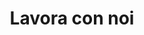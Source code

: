 ---
templateKey: 'careers-page'
path: /lavora-con-noi
title: Lavora con noi
heroImage: ../../img/jumbotron.jpg
heading: Lavora con noi
board:
  heading: Tell us more
  description: >
    So now you know a bit about us, we’re probably going to wonder why we haven’t spoken to you before; we’d love to see you. We may be knee-deep in finding the team to build a new life-changing app or plotting our clients’ plan of global domination, but feel free to pop by the office anytime and say hello. And if you can’t contain yourself until then, give us a call, or an email and let it all out. It’s going to be amazing.
positions:
    - role: Senior Talent Consultant
      description: >
        We are one of the leading executive search and people consulting businesses in Europe based in Berkshire and London but working on projects around the globe. We are on a mission to redefine and change the way companies think...

    - role: Project Coordinator
      description: >
        We are JD&Co; a leading people consultancy in Europe, working with brave, disruptive start-ups and innovators in the tech, social and digital space, and we’re looking for an ambitious Project Coordinator to join our expanding team. You will be...
---